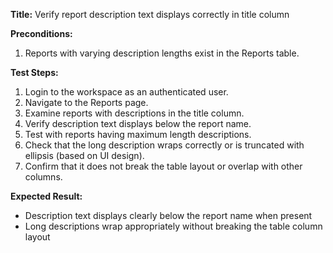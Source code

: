 **Title:** Verify report description text displays correctly in title column

**Preconditions:**
  1. Reports with varying description lengths exist in the Reports table.

**Test Steps:**
1. Login to the workspace as an authenticated user.
2. Navigate to the Reports page.
3. Examine reports with descriptions in the title column.
4. Verify description text displays below the report name.
5. Test with reports having maximum length descriptions.
6. Check that the long description wraps correctly or is truncated with ellipsis (based on UI design).
7. Confirm that it does not break the table layout or overlap with other columns.

**Expected Result:**
* Description text displays clearly below the report name when present
* Long descriptions wrap appropriately without breaking the table column layout